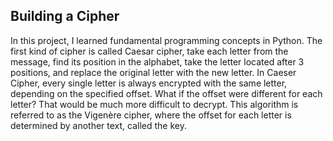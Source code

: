 ## Building a Cipher

In this project, I learned fundamental programming concepts in Python.
The first kind of cipher is called Caesar cipher, take each letter from the message, find its position in the alphabet, 
take the letter located after 3 positions, and replace the original letter with the new letter. 
In Caeser Cipher, every single letter is always encrypted with the same letter, depending on the specified offset.
What if the offset were different for each letter? That would be much more difficult to decrypt. This algorithm is referred to as the 
Vigenère cipher, where the offset for each letter is determined by another text, called the key.
